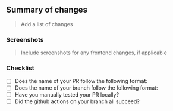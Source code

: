 ## Summary of changes

> Add a list of changes

### Screenshots

> Include screenshots for any frontend changes, if applicable

### Checklist

- [ ] Does the name of your PR follow the following format: <valid jira task ID> <jira task number> <jira task title>
- [ ] Does the name of your branch follow the following format: <valid jira task ID> <jira task number> <jira task title>
- [ ] Have you manually tested your PR locally?
- [ ] Did the github actions on your branch all succeed?
